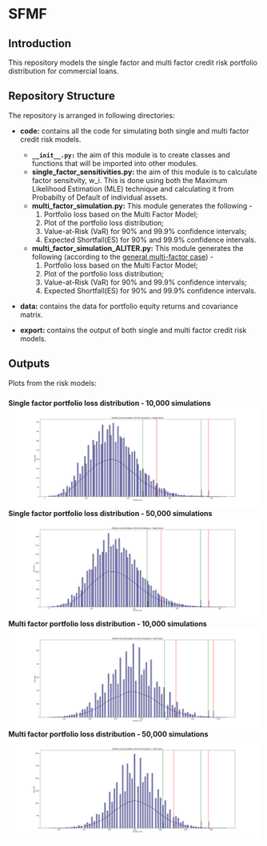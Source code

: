 # SFMF
## Introduction
This repository models the single factor and multi factor credit risk portfolio distribution for commercial loans.
## Repository Structure
The repository is arranged in following directories:

* **code:** contains all the code for simulating both single and multi factor credit risk models.

    * **`__init__.py:`** the aim of this module is to create classes and functions that will be imported into other modules.
    * **single_factor_sensitivities.py:** the aim of this module is to calculate factor sensitvity, w_i. This is done using both the Maximum Likelihood Estimation (MLE) technique and calculating it from Probabilty of Default of individual assets.
    * **multi_factor_simulation.py:** This module generates the following -
       1. Portfolio loss based on the Multi Factor Model;
       2. Plot of the portfolio loss distribution;
       3. Value-at-Risk (VaR) for 90% and 99.9% confidence intervals;
       4. Expected Shortfall(ES) for 90% and 99.9% confidence intervals.
    * **multi_factor_simulation_ALITER.py:** This module generates the following (according to the [general multi-factor case](https://www.google.com/url?sa=t&rct=j&q=&esrc=s&source=web&cd=&cad=rja&uact=8&ved=2ahUKEwiNkKrdkZHzAhXYDmMBHWFbB5IQFnoECAUQAQ&url=https%3A%2F%2Fwww.math.kth.se%2Fmatstat%2Fseminarier%2Freports%2FM-exjobb18%2F180601d.pdf&usg=AOvVaw3wwSt6S1zSZxo--_Ij_Yec)) -
       1. Portfolio loss based on the Multi Factor Model;
       2. Plot of the portfolio loss distribution;
       3. Value-at-Risk (VaR) for 90% and 99.9% confidence intervals;
       4. Expected Shortfall(ES) for 90% and 99.9% confidence intervals.
* **data:** contains the data for portfolio equity returns and covariance matrix.
* **export:** contains the output of both single and multi factor credit risk models.
## Outputs
Plots from the risk models:
### 
**Single factor portfolio loss distribution - 10,000 simulations**
![Single factor portfolio loss distribution - 10,000 simulations](https://raw.githubusercontent.com/arpanganguli/SFMF/main/export/single_factor_PLD_10000.png)
**Single factor portfolio loss distribution - 50,000 simulations**
![Single factor portfolio loss distribution - 50,000 simulations](https://raw.githubusercontent.com/arpanganguli/SFMF/main/export/single_factor_PLD_50000.png)
**Multi factor portfolio loss distribution - 10,000 simulations**
![Multi factor portfolio loss distribution - 10,000 simulations](https://raw.githubusercontent.com/arpanganguli/SFMF/main/export/multi_factor_PLD_10000.png)
**Multi factor portfolio loss distribution - 50,000 simulations**
![Multi factor portfolio loss distribution - 50,000 simulations](https://raw.githubusercontent.com/arpanganguli/SFMF/main/export/multi_factor_PLD_50000.png)